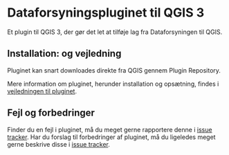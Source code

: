 # Dataforsyningspluginet til QGIS 3
Et plugin til QGIS 3, der gør det let at tilføje lag fra Dataforsyningen til QGIS.

## Installation: og vejledning
Pluginet kan snart downloades direkte fra QGIS gennem Plugin Repository.

Mere information om pluginet, herunder installation og opsætning, findes i <a href="https://cdn.dataforsyningen.dk/qgis/Vejledning_Dataforsyningsplugin_til_QGIS.pdf">vejledningen til pluginet</a>.

## Fejl og forbedringer
Finder du en fejl i pluginet, må du meget gerne rapportere denne i <a href="https://github.com/Dataforsyningen/Qgis-dataforsyningen/issues">issue tracker</a>.
Har du forslag til forbedringer af pluginet, må du ligeledes meget gerne beskrive disse i <a href="https://github.com/Dataforsyningen/Qgis-dataforsyningen/issues">issue tracker</a>.

